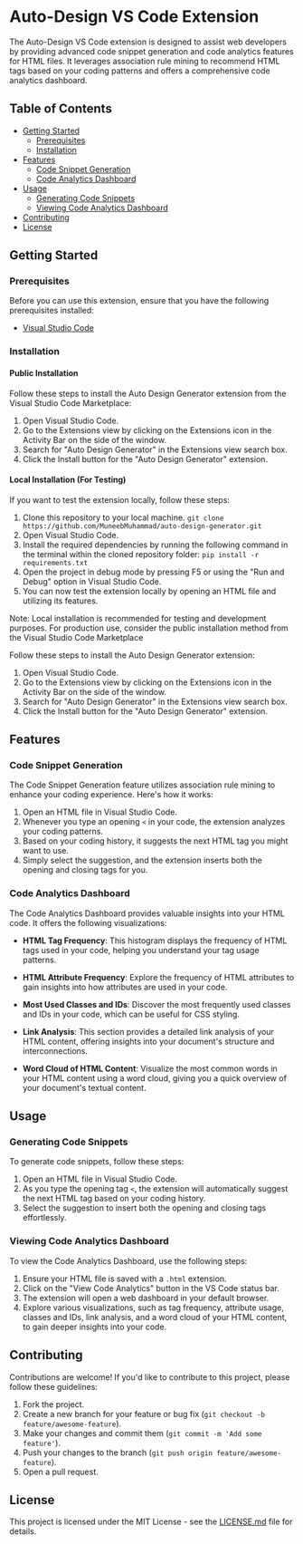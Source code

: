 # Auto-Design VS Code Extension

The Auto-Design VS Code extension is designed to assist web developers by providing advanced code snippet generation and code analytics features for HTML files. It leverages association rule mining to recommend HTML tags based on your coding patterns and offers a comprehensive code analytics dashboard.

## Table of Contents

- [Getting Started](#getting-started)
  - [Prerequisites](#prerequisites)
  - [Installation](#installation)
- [Features](#features)
  - [Code Snippet Generation](#code-snippet-generation)
  - [Code Analytics Dashboard](#code-analytics-dashboard)
- [Usage](#usage)
  - [Generating Code Snippets](#generating-code-snippets)
  - [Viewing Code Analytics Dashboard](#viewing-code-analytics-dashboard)
- [Contributing](#contributing)
- [License](#license)

## Getting Started

### Prerequisites

Before you can use this extension, ensure that you have the following prerequisites installed:

- [Visual Studio Code](https://code.visualstudio.com/)

### Installation

#### Public Installation

Follow these steps to install the Auto Design Generator extension from the Visual Studio Code Marketplace:

1. Open Visual Studio Code.
2. Go to the Extensions view by clicking on the Extensions icon in the Activity Bar on the side of the window.
3. Search for "Auto Design Generator" in the Extensions view search box.
4. Click the Install button for the "Auto Design Generator" extension.

#### Local Installation (For Testing)

If you want to test the extension locally, follow these steps:

1. Clone this repository to your local machine.
`git clone https://github.com/MuneebMuhammad/auto-design-generator.git`
2. Open Visual Studio Code.
3. Install the required dependencies by running the following command in the terminal within the cloned repository folder:
`pip install -r requirements.txt`
4. Open the project in debug mode by pressing F5 or using the "Run and Debug" option in Visual Studio Code.
5. You can now test the extension locally by opening an HTML file and utilizing its features.

Note: Local installation is recommended for testing and development purposes. For production use, consider the public installation method from the Visual Studio Code Marketplace

Follow these steps to install the Auto Design Generator extension:

1. Open Visual Studio Code.
2. Go to the Extensions view by clicking on the Extensions icon in the Activity Bar on the side of the window.
3. Search for "Auto Design Generator" in the Extensions view search box.
4. Click the Install button for the "Auto Design Generator" extension.

## Features

### Code Snippet Generation

The Code Snippet Generation feature utilizes association rule mining to enhance your coding experience. Here's how it works:

1. Open an HTML file in Visual Studio Code.
2. Whenever you type an opening `<` in your code, the extension analyzes your coding patterns.
3. Based on your coding history, it suggests the next HTML tag you might want to use.
4. Simply select the suggestion, and the extension inserts both the opening and closing tags for you.

### Code Analytics Dashboard

The Code Analytics Dashboard provides valuable insights into your HTML code. It offers the following visualizations:

- **HTML Tag Frequency**: This histogram displays the frequency of HTML tags used in your code, helping you understand your tag usage patterns.

- **HTML Attribute Frequency**: Explore the frequency of HTML attributes to gain insights into how attributes are used in your code.

- **Most Used Classes and IDs**: Discover the most frequently used classes and IDs in your code, which can be useful for CSS styling.

- **Link Analysis**: This section provides a detailed link analysis of your HTML content, offering insights into your document's structure and interconnections.

- **Word Cloud of HTML Content**: Visualize the most common words in your HTML content using a word cloud, giving you a quick overview of your document's textual content.

## Usage

### Generating Code Snippets

To generate code snippets, follow these steps:

1. Open an HTML file in Visual Studio Code.
2. As you type the opening tag `<`, the extension will automatically suggest the next HTML tag based on your coding history.
3. Select the suggestion to insert both the opening and closing tags effortlessly.

### Viewing Code Analytics Dashboard

To view the Code Analytics Dashboard, use the following steps:

1. Ensure your HTML file is saved with a `.html` extension.
2. Click on the "View Code Analytics" button in the VS Code status bar.
3. The extension will open a web dashboard in your default browser.
4. Explore various visualizations, such as tag frequency, attribute usage, classes and IDs, link analysis, and a word cloud of your HTML content, to gain deeper insights into your code.

## Contributing

Contributions are welcome! If you'd like to contribute to this project, please follow these guidelines:

1. Fork the project.
2. Create a new branch for your feature or bug fix (`git checkout -b feature/awesome-feature`).
3. Make your changes and commit them (`git commit -m 'Add some feature'`).
4. Push your changes to the branch (`git push origin feature/awesome-feature`).
5. Open a pull request.

## License

This project is licensed under the MIT License - see the [LICENSE.md](LICENSE.md) file for details.
